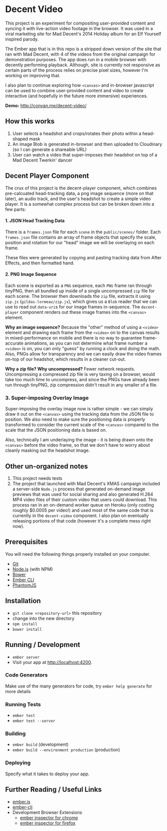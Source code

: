 # Decent Video

This project is an experiment for compositing user-provided content and syncing it with live-action video footage in the browser. 
It was used in a viral marketing site for Mad Decent's 2014 Holiday album for an Elf Yourself inspired parody. 

The Ember app that is in this repo is a stripped down version of the site that ran with Mad Decent, with 4 of the videos from the original campaign for demonstration purposes. The app does run in a mobile browser with decently performing playback. Although, site is currently not responsive as certain parts of the process relies on precise pixel sizes, however I'm working on improving that.

I also plan to continue exploring how `<canvas>` and in-browser javascript can be used to combine user-provided content and video to create interactive (and hopefully in the future more immersive) experiences.

**Demo:** http://convan.me/decent-video/

## How this works

1. User selects a headshot and crops/rotates their photo within a head-shaped mask
2. An image Blob is generated in-browser and then uploaded to Cloudinary (so I can generate a shareable URL)
3. User can watch a video that super-imposes their headshot on top of a Mad Decent Twerkin' dancer

## Decent Player Component

The crux of this project is the decent-player component, which combines pre-calcuated head-tracking data, a png image sequence (more on that later), an audio track, and the user's headshot to create a simple video player. It is a somewhat complex process but can be broken down into a few parts:

#### 1. JSON Head Tracking Data

There is a `frames.json` file for each `scene` in the `public/scenes/` folder. Each `frames.json` file contains an array of frame objects that specify the scale, position and rotation for our "head" image we will be overlaying on each frame.

These files were generated by copying and pasting tracking data from After Effects, and then formatted hand. 

#### 2. PNG Image Sequence

Each scene is exported as a `PNG` sequence, each `PNG` frame ran through tinyPNG, then all bundled up inside of a single uncompressed `zip` file for each scene. The browser then downloads the `zip` file, extracts it using `zip.js` (`gildas-lormeau/zip.js`), which gives us a `Blob` reader that we can use to read out `data-uri`s for our image frames in-sequence. The `decent-player` component renders out these image frames into the `<canvas>` element.

**Why an image sequence?** Because the "other" method of using a `<video>` element and drawing each frame from the `<video>` on to the canvas results in mixed-performance on mobile and there is no way to guarantee frame-accurate animations, as you can not determine what frame number a `<video>` is on, you can only "guess" by running a clock and doing the math. Also, PNGs allow for transparency and we can easily draw the video frames on-top of our headshot, which results in a cleaner cut-out.

**Why a zip file? Why uncompressed?**
Fewer network requests. Uncompressing a compressed zip file is very taxing on a browser, would take too much time to uncompress, and since the PNGs have already been run through tinyPNG, zip compression didn't result in any smaller of a file.

### 3. Super-imposing Overlay Image

Super-imposing the overlay image now is rather simple - we can simply draw it out on the `<canvas>` using the tracking data from the JSON file to position. We also need to make sure the positioning data is properly transformed to consider the current scale of the `<canvas>` compared to the scale that the JSON positioning data is based on.

Also, technically I am underlaying the image - it is being drawn onto the `<canvas>` before the video frame, so that we don't have to worry about cleanly masking out the headshot image.

## Other un-organized notes

1. This project needs tests
2. The project that launched with Mad Decent's XMAS campaign included a server-side `Node.js` process that generated on-demand image previews that was used for social sharing and also generated H.264 MP4 video files of their custom video that users could download. This process ran in an on-demand worker queue on Heroku (only costing roughly $0.0005 per video!) and used most of the same code that is currently in the `decent-video` component. I also plan on eventually releasing portions of that code (however it's a complete mess right now).


## Prerequisites

You will need the following things properly installed on your computer.

* [Git](http://git-scm.com/)
* [Node.js](http://nodejs.org/) (with NPM)
* [Bower](http://bower.io/)
* [Ember CLI](http://www.ember-cli.com/)
* [PhantomJS](http://phantomjs.org/)

## Installation

* `git clone <repository-url>` this repository
* change into the new directory
* `npm install`
* `bower install`

## Running / Development

* `ember server`
* Visit your app at [http://localhost:4200](http://localhost:4200).

### Code Generators

Make use of the many generators for code, try `ember help generate` for more details

### Running Tests

* `ember test`
* `ember test --server`

### Building

* `ember build` (development)
* `ember build --environment production` (production)

### Deploying

Specify what it takes to deploy your app.

## Further Reading / Useful Links

* [ember.js](http://emberjs.com/)
* [ember-cli](http://www.ember-cli.com/)
* Development Browser Extensions
  * [ember inspector for chrome](https://chrome.google.com/webstore/detail/ember-inspector/bmdblncegkenkacieihfhpjfppoconhi)
  * [ember inspector for firefox](https://addons.mozilla.org/en-US/firefox/addon/ember-inspector/)

